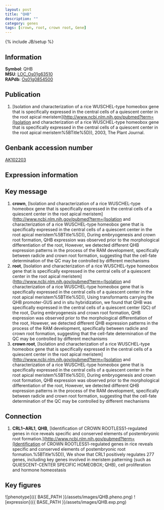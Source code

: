 ```yaml
---
layout: post
title: "QHB"
description: ""
category: genes
tags: [crown, root, crown root, Gene]
---
```

{% include JB/setup %}

## Information
__Symbol__: QHB  
__MSU__: [LOC_Os01g63510](http://rice.plantbiology.msu.edu/cgi-bin/ORF_infopage.cgi?orf=LOC_Os01g63510)  
__RAPdb__: [Os01g0854500](http://rapdb.dna.affrc.go.jp/viewer/gbrowse_details/irgsp1?name=Os01g0854500)  

## Publication
1. [Isolation and characterization of a rice WUSCHEL-type homeobox gene that is specifically expressed in the central cells of a quiescent center in the root apical meristem](http://www.ncbi.nlm.nih.gov/pubmed?term=(Isolation and characterization of a rice WUSCHEL-type homeobox gene that is specifically expressed in the central cells of a quiescent center in the root apical meristem%5BTitle%5D)), 2003, The Plant Journal.

## Genbank accession number
[AK102203](http://www.ncbi.nlm.nih.gov/nuccore/AK102203)

## Expression information

## Key message
1. __crown__, [Isolation and characterization of a rice WUSCHEL-type homeobox gene that is specifically expressed in the central cells of a quiescent center in the root apical meristem](http://www.ncbi.nlm.nih.gov/pubmed?term=(Isolation and characterization of a rice WUSCHEL-type homeobox gene that is specifically expressed in the central cells of a quiescent center in the root apical meristem%5BTitle%5D)),  During embryogenesis and crown root formation, QHB expression was observed prior to the morphological differentiation of the root, However, we detected different QHB expression patterns in the process of the RAM development, specifically between radicle and crown root formation, suggesting that the cell-fate determination of the QC may be controlled by different mechanisms
2. __root__, [Isolation and characterization of a rice WUSCHEL-type homeobox gene that is specifically expressed in the central cells of a quiescent center in the root apical meristem](http://www.ncbi.nlm.nih.gov/pubmed?term=(Isolation and characterization of a rice WUSCHEL-type homeobox gene that is specifically expressed in the central cells of a quiescent center in the root apical meristem%5BTitle%5D)),  Using transformants carrying the QHB promoter-GUS and in situ hybridization, we found that QHB was specifically expressed in the central cells of a quiescent center (QC) of the root, During embryogenesis and crown root formation, QHB expression was observed prior to the morphological differentiation of the root, However, we detected different QHB expression patterns in the process of the RAM development, specifically between radicle and crown root formation, suggesting that the cell-fate determination of the QC may be controlled by different mechanisms
3. __crown root__, [Isolation and characterization of a rice WUSCHEL-type homeobox gene that is specifically expressed in the central cells of a quiescent center in the root apical meristem](http://www.ncbi.nlm.nih.gov/pubmed?term=(Isolation and characterization of a rice WUSCHEL-type homeobox gene that is specifically expressed in the central cells of a quiescent center in the root apical meristem%5BTitle%5D)),  During embryogenesis and crown root formation, QHB expression was observed prior to the morphological differentiation of the root, However, we detected different QHB expression patterns in the process of the RAM development, specifically between radicle and crown root formation, suggesting that the cell-fate determination of the QC may be controlled by different mechanisms

## Connection
1. __CRL1~ARL1__, __QHB__, [Identification of CROWN ROOTLESS1-regulated genes in rice reveals specific and conserved elements of postembryonic root formation.](http://www.ncbi.nlm.nih.gov/pubmed?term=(Identification of CROWN ROOTLESS1-regulated genes in rice reveals specific and conserved elements of postembryonic root formation.%5BTitle%5D)),  We show that CRL1 positively regulates 277 genes, including key genes involved in meristem patterning (such as QUIESCENT-CENTER SPECIFIC HOMEOBOX; QHB), cell proliferation and hormone homeostasis

## Key figures
![phenotype]({{ BASE_PATH }}/assets/images/QHB.pheno.png)
![expression]({{ BASE_PATH }}/assets/images/QHB.exp.png)



